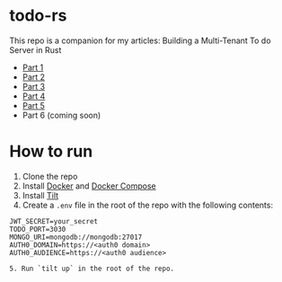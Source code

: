 # todo-rs

This repo is a companion for my articles: Building a Multi-Tenant To do Server in Rust

- [Part 1](https://medium.com/@robjsliwa_71070/building-a-multi-tenant-to-do-server-in-rust-part-1-4b90c0604224)
- [Part 2](https://medium.com/@robjsliwa_71070/building-a-multi-tenant-todo-server-in-rust-part-2-58e2ec137c87)
- [Part 3](https://medium.com/@robjsliwa_71070/building-a-multi-tenant-to-do-server-in-rust-part-3-6a78c47f800d)
- [Part 4](https://medium.com/@robjsliwa_71070/crafting-cli-with-oauth-2-0-authentication-multi-tenant-todo-server-in-rust-series-eaa0af452a56)
- [Part 5](https://medium.com/dev-genius/simplifying-container-based-development-of-rust-microservices-with-tilt-eb2fd0a48e3e)
- Part 6 (coming soon)

# How to run

1. Clone the repo
2. Install [Docker](https://docs.docker.com/install/) and [Docker Compose](https://docs.docker.com/compose/install/)
3. Install [Tilt](https://docs.tilt.dev/install.html)
4. Create a `.env` file in the root of the repo with the following contents:

```
JWT_SECRET=your_secret
TODO_PORT=3030
MONGO_URI=mongodb://mongodb:27017
AUTH0_DOMAIN=https://<auth0 domain>
AUTH0_AUDIENCE=https://<auth0 audience>

5. Run `tilt up` in the root of the repo.
